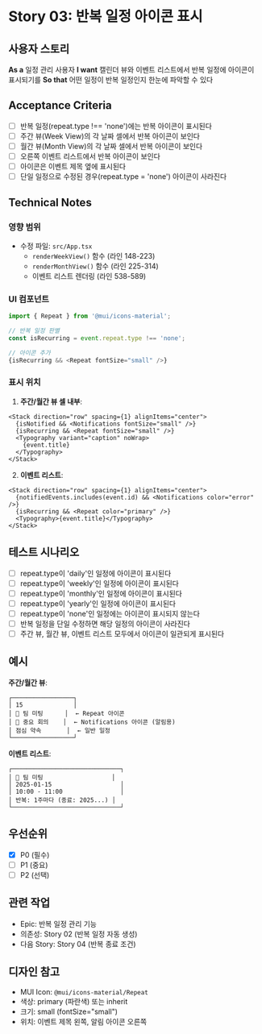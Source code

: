 # Story 03: 반복 일정 아이콘 표시

## 사용자 스토리

**As a** 일정 관리 사용자
**I want** 캘린더 뷰와 이벤트 리스트에서 반복 일정에 아이콘이 표시되기를
**So that** 어떤 일정이 반복 일정인지 한눈에 파악할 수 있다

## Acceptance Criteria

- [ ] 반복 일정(repeat.type !== 'none')에는 반복 아이콘이 표시된다
- [ ] 주간 뷰(Week View)의 각 날짜 셀에서 반복 아이콘이 보인다
- [ ] 월간 뷰(Month View)의 각 날짜 셀에서 반복 아이콘이 보인다
- [ ] 오른쪽 이벤트 리스트에서 반복 아이콘이 보인다
- [ ] 아이콘은 이벤트 제목 옆에 표시된다
- [ ] 단일 일정으로 수정된 경우(repeat.type = 'none') 아이콘이 사라진다

## Technical Notes

### 영향 범위

- 수정 파일: `src/App.tsx`
  - `renderWeekView()` 함수 (라인 148-223)
  - `renderMonthView()` 함수 (라인 225-314)
  - 이벤트 리스트 렌더링 (라인 538-589)

### UI 컴포넌트

```typescript
import { Repeat } from '@mui/icons-material';

// 반복 일정 판별
const isRecurring = event.repeat.type !== 'none';

// 아이콘 추가
{isRecurring && <Repeat fontSize="small" />}
```

### 표시 위치

1. **주간/월간 뷰 셀 내부**:
```tsx
<Stack direction="row" spacing={1} alignItems="center">
  {isNotified && <Notifications fontSize="small" />}
  {isRecurring && <Repeat fontSize="small" />}
  <Typography variant="caption" noWrap>
    {event.title}
  </Typography>
</Stack>
```

2. **이벤트 리스트**:
```tsx
<Stack direction="row" spacing={1} alignItems="center">
  {notifiedEvents.includes(event.id) && <Notifications color="error" />}
  {isRecurring && <Repeat color="primary" />}
  <Typography>{event.title}</Typography>
</Stack>
```

## 테스트 시나리오

- [ ] repeat.type이 'daily'인 일정에 아이콘이 표시된다
- [ ] repeat.type이 'weekly'인 일정에 아이콘이 표시된다
- [ ] repeat.type이 'monthly'인 일정에 아이콘이 표시된다
- [ ] repeat.type이 'yearly'인 일정에 아이콘이 표시된다
- [ ] repeat.type이 'none'인 일정에는 아이콘이 표시되지 않는다
- [ ] 반복 일정을 단일 수정하면 해당 일정의 아이콘이 사라진다
- [ ] 주간 뷰, 월간 뷰, 이벤트 리스트 모두에서 아이콘이 일관되게 표시된다

## 예시

**주간/월간 뷰**:
```
┌─────────────────┐
│ 15              │
│ 🔁 팀 미팅      │  ← Repeat 아이콘
│ 🔔 중요 회의    │  ← Notifications 아이콘 (알림용)
│ 점심 약속       │  ← 일반 일정
└─────────────────┘
```

**이벤트 리스트**:
```
┌──────────────────────────────┐
│ 🔁 팀 미팅                   │
│ 2025-01-15                   │
│ 10:00 - 11:00                │
│ 반복: 1주마다 (종료: 2025...) │
└──────────────────────────────┘
```

## 우선순위

- [x] P0 (필수)
- [ ] P1 (중요)
- [ ] P2 (선택)

## 관련 작업

- Epic: 반복 일정 관리 기능
- 의존성: Story 02 (반복 일정 자동 생성)
- 다음 Story: Story 04 (반복 종료 조건)

## 디자인 참고

- MUI Icon: `@mui/icons-material/Repeat`
- 색상: primary (파란색) 또는 inherit
- 크기: small (fontSize="small")
- 위치: 이벤트 제목 왼쪽, 알림 아이콘 오른쪽
